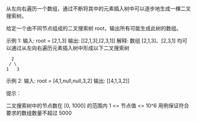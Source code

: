 从左向右遍历一个数组，通过不断将其中的元素插入树中可以逐步地生成一棵二叉搜索树。

给定一个由不同节点组成的二叉搜索树 root，输出所有可能生成此树的数组。

示例 1:
输入: root = [2,1,3]
输出: [[2,1,3],[2,3,1]]
解释: 数组 [2,1,3]、[2,3,1] 均可以通过从左向右遍历元素插入树中形成以下二叉搜索树

```text
  2
 / \
1   3
```

示例 2:
输入: root = [4,1,null,null,3,2]
输出: [[4,1,3,2]]

提示：

二叉搜索树中的节点数在 [0, 1000] 的范围内
1 <= 节点值 <= 10^6
用例保证符合要求的数组数量不超过 5000
